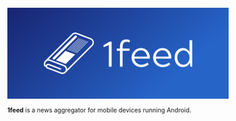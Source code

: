 ![1feed Logo (cover)](branding/cover.png)
<br>

**1feed** is a news aggregator for mobile devices running Android. <a name="intro"/>

